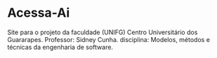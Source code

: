 # Acessa-Ai
Site para o projeto da faculdade (UNIFG) Centro Universitário dos Guararapes.
Professor: Sidney Cunha.
disciplina: Modelos, métodos e técnicas da engenharia de software.
